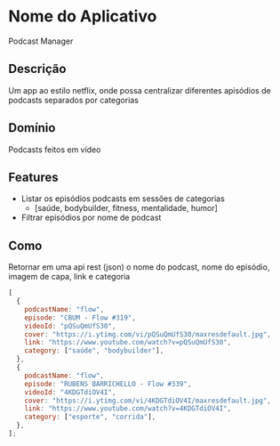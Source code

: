 # Nome do Aplicativo

Podcast Manager

## Descrição

Um app ao estilo netflix, onde possa centralizar diferentes apisódios de podcasts separados por categorias

## Domínio

Podcasts feitos em vídeo

## Features

- Listar os episódios podcasts em sessões de categorias
  - [saúde, bodybuilder, fitness, mentalidade, humor]
- Filtrar episódios por nome de podcast

## Como

Retornar em uma api rest (json) o nome do podcast, nome do episódio, imagem de capa, link e categoria

```js
[
  {
    podcastName: "flow",
    episode: "CBUM - Flow #319",
    videoId: "pQSuQmUfS30",
    cover: "https://i.ytimg.com/vi/pQSuQmUfS30/maxresdefault.jpg",
    link: "https://www.youtube.com/watch?v=pQSuQmUfS30",
    category: ["saúde", "bodybuilder"],
  },
  {
    podcastName: "flow",
    episode: "RUBENS BARRICHELLO - Flow #339",
    videoId: "4KDGTdiOV4I",
    cover: "https://i.ytimg.com/vi/4KDGTdiOV4I/maxresdefault.jpg",
    link: "https://www.youtube.com/watch?v=4KDGTdiOV4I",
    category: ["esporte", "corrida"],
  },
];
```
